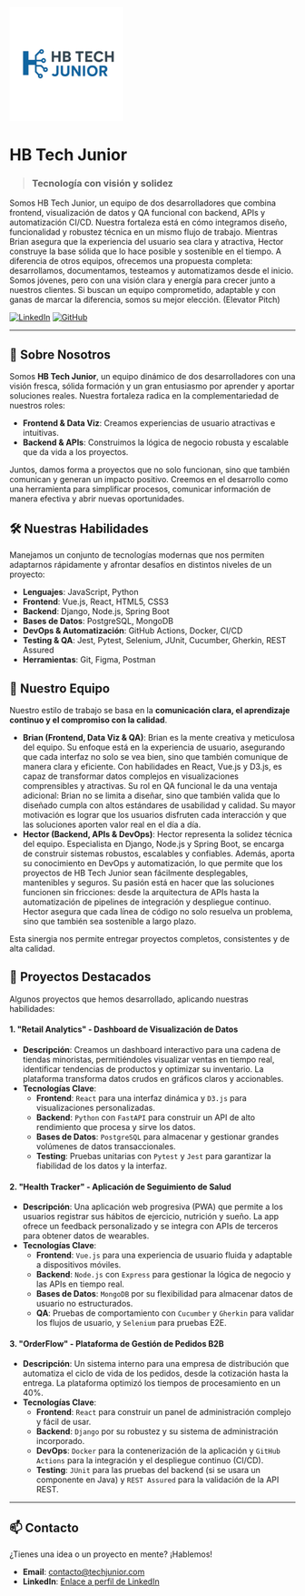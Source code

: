 <img src="empresa.png" alt="Logo Empresa" width="200"/>

# HB Tech Junior

> ### Tecnología con visión y solidez

Somos HB Tech Junior, un equipo de dos desarrolladores que combina frontend, visualización de datos y QA funcional con backend, APIs y automatización CI/CD. Nuestra fortaleza está en cómo integramos diseño, funcionalidad y robustez técnica en un mismo flujo de trabajo. Mientras Brian asegura que la experiencia del usuario sea clara y atractiva, Hector construye la base sólida que lo hace posible y sostenible en el tiempo. A diferencia de otros equipos, ofrecemos una propuesta completa: desarrollamos, documentamos, testeamos y automatizamos desde el inicio. Somos jóvenes, pero con una visión clara y energía para crecer junto a nuestros clientes. Si buscan un equipo comprometido, adaptable y con ganas de marcar la diferencia, somos su mejor elección. (Elevator Pitch)

[![LinkedIn](https://img.shields.io/badge/LinkedIn-Profile-blue?style=for-the-badge&logo=linkedin)](https://www.linkedin.com/)
[![GitHub](https://img.shields.io/badge/GitHub-Profile-lightgrey?style=for-the-badge&logo=github)](https://github.com/brianl9995/hb-tech-junior)

---

## 🚀 Sobre Nosotros

Somos **HB Tech Junior**, un equipo dinámico de dos desarrolladores con una visión fresca, sólida formación y un gran entusiasmo por aprender y aportar soluciones reales. Nuestra fortaleza radica en la complementariedad de nuestros roles:

-   **Frontend & Data Viz**: Creamos experiencias de usuario atractivas e intuitivas.
-   **Backend & APIs**: Construimos la lógica de negocio robusta y escalable que da vida a los proyectos.

Juntos, damos forma a proyectos que no solo funcionan, sino que también comunican y generan un impacto positivo. Creemos en el desarrollo como una herramienta para simplificar procesos, comunicar información de manera efectiva y abrir nuevas oportunidades.

## 🛠️ Nuestras Habilidades

Manejamos un conjunto de tecnologías modernas que nos permiten adaptarnos rápidamente y afrontar desafíos en distintos niveles de un proyecto:

-   **Lenguajes**: JavaScript, Python
-   **Frontend**: Vue.js, React, HTML5, CSS3
-   **Backend**: Django, Node.js, Spring Boot
-   **Bases de Datos**: PostgreSQL, MongoDB
-   **DevOps & Automatización**: GitHub Actions, Docker, CI/CD
-   **Testing & QA**: Jest, Pytest, Selenium, JUnit, Cucumber, Gherkin, REST Assured
-   **Herramientas**: Git, Figma, Postman

## 🌟 Nuestro Equipo

Nuestro estilo de trabajo se basa en la **comunicación clara, el aprendizaje continuo y el compromiso con la calidad**.

-   **Brian (Frontend, Data Viz & QA)**: Brian es la mente creativa y meticulosa del equipo. Su enfoque está en la experiencia de usuario, asegurando que cada interfaz no solo se vea bien, sino que también comunique de manera clara y eficiente. Con habilidades en React, Vue.js y D3.js, es capaz de transformar datos complejos en visualizaciones comprensibles y atractivas.
Su rol en QA funcional le da una ventaja adicional: Brian no se limita a diseñar, sino que también valida que lo diseñado cumpla con altos estándares de usabilidad y calidad. Su mayor motivación es lograr que los usuarios disfruten cada interacción y que las soluciones aporten valor real en el día a día.
-   **Hector (Backend, APIs & DevOps)**: Hector representa la solidez técnica del equipo. Especialista en Django, Node.js y Spring Boot, se encarga de construir sistemas robustos, escalables y confiables. Además, aporta su conocimiento en DevOps y automatización, lo que permite que los proyectos de HB Tech Junior sean fácilmente desplegables, mantenibles y seguros.
Su pasión está en hacer que las soluciones funcionen sin fricciones: desde la arquitectura de APIs hasta la automatización de pipelines de integración y despliegue continuo. Hector asegura que cada línea de código no solo resuelva un problema, sino que también sea sostenible a largo plazo.

Esta sinergia nos permite entregar proyectos completos, consistentes y de alta calidad.

## 📂 Proyectos Destacados

Algunos proyectos que hemos desarrollado, aplicando nuestras habilidades:

#### 1. **"Retail Analytics" - Dashboard de Visualización de Datos**

-   **Descripción**: Creamos un dashboard interactivo para una cadena de tiendas minoristas, permitiéndoles visualizar ventas en tiempo real, identificar tendencias de productos y optimizar su inventario. La plataforma transforma datos crudos en gráficos claros y accionables.
-   **Tecnologías Clave**:
    -   **Frontend**: `React` para una interfaz dinámica y `D3.js` para visualizaciones personalizadas.
    -   **Backend**: `Python` con `FastAPI` para construir un API de alto rendimiento que procesa y sirve los datos.
    -   **Bases de Datos**: `PostgreSQL` para almacenar y gestionar grandes volúmenes de datos transaccionales.
    -   **Testing**: Pruebas unitarias con `Pytest` y `Jest` para garantizar la fiabilidad de los datos y la interfaz.

#### 2. **"Health Tracker" - Aplicación de Seguimiento de Salud**

-   **Descripción**: Una aplicación web progresiva (PWA) que permite a los usuarios registrar sus hábitos de ejercicio, nutrición y sueño. La app ofrece un feedback personalizado y se integra con APIs de terceros para obtener datos de wearables.
-   **Tecnologías Clave**:
    -   **Frontend**: `Vue.js` para una experiencia de usuario fluida y adaptable a dispositivos móviles.
    -   **Backend**: `Node.js` con `Express` para gestionar la lógica de negocio y las APIs en tiempo real.
    -   **Bases de Datos**: `MongoDB` por su flexibilidad para almacenar datos de usuario no estructurados.
    -   **QA**: Pruebas de comportamiento con `Cucumber` y `Gherkin` para validar los flujos de usuario, y `Selenium` para pruebas E2E.

#### 3. **"OrderFlow" - Plataforma de Gestión de Pedidos B2B**

-   **Descripción**: Un sistema interno para una empresa de distribución que automatiza el ciclo de vida de los pedidos, desde la cotización hasta la entrega. La plataforma optimizó los tiempos de procesamiento en un 40%.
-   **Tecnologías Clave**:
    -   **Frontend**: `React` para construir un panel de administración complejo y fácil de usar.
    -   **Backend**: `Django` por su robustez y su sistema de administración incorporado.
    -   **DevOps**: `Docker` para la contenerización de la aplicación y `GitHub Actions` para la integración y el despliegue continuo (CI/CD).
    -   **Testing**: `JUnit` para las pruebas del backend (si se usara un componente en Java) y `REST Assured` para la validación de la API REST.

---

## 📫 Contacto

¿Tienes una idea o un proyecto en mente? ¡Hablemos!

-   **Email**: [contacto@techjunior.com](mailto:contacto@techjunior.com)
-   **LinkedIn**: [Enlace a perfil de LinkedIn](https://www.linkedin.com/)
